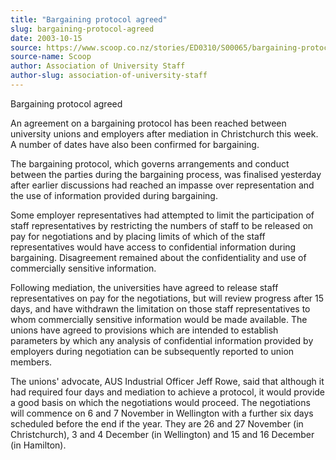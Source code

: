```yaml
---
title: "Bargaining protocol agreed"
slug: bargaining-protocol-agreed
date: 2003-10-15
source: https://www.scoop.co.nz/stories/ED0310/S00065/bargaining-protocol-agreed.htm
source-name: Scoop
author: Association of University Staff
author-slug: association-of-university-staff
---
```


<p>Bargaining protocol agreed</p>

<p>An agreement on a bargaining
protocol has been reached between university unions and
employers after mediation in Christchurch this week. A
number of dates have also been confirmed for
bargaining.</p>

<p>The bargaining protocol, which governs
arrangements and conduct between the parties during the
bargaining process, was finalised yesterday after earlier
discussions had reached an impasse over representation and
the use of information provided during bargaining.</p>

<p>Some
employer representatives had attempted to limit the
participation of staff representatives by restricting the
numbers of staff to be released on pay for negotiations and
by placing limits of which of the staff representatives
would have access to confidential information during
bargaining. Disagreement remained about the confidentiality
and use of commercially sensitive information.</p>

<p>Following
mediation, the universities have agreed to release staff
representatives on pay for the negotiations, but will review
progress after 15 days, and have withdrawn the limitation on
those staff representatives to whom commercially sensitive
information would be made available. The unions have agreed
to provisions which are intended to establish parameters by
which any analysis of confidential information provided by
employers during negotiation can be subsequently reported to
union members.<p>

<p>The unions' advocate, AUS Industrial
Officer Jeff Rowe, said that although it had required four
days and mediation to achieve a protocol, it would provide a
good basis on which the negotiations would proceed.  The
negotiations will commence on 6 and 7 November in Wellington
with a further six days scheduled before the end if the
year. They are 26 and 27 November (in Christchurch), 3 and 4
December (in Wellington) and 15 and 16 December (in
Hamilton).  
<br><p>